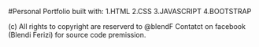 #Personal Portfolio built with:
1.HTML
2.CSS
3.JAVASCRIPT
4.BOOTSTRAP

(c) All rights to copyright are reserverd to @blendF
Contatct on facebook (Blendi Ferizi) for source code premission.
